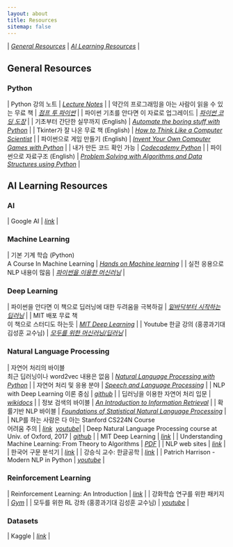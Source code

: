 ```yaml
---
layout: about
title: Resources
sitemap: false
---
```


| *[General Resources](#python)* | *[AI Learning Resources](#ai)* |


<h2 class="hr-bottom">General Resources</h2>

### Python
<!-- 파이썬 기초를 안다면.. -->

| Python 강의 노트 | *[Lecture Notes](https://docs.google.com/spreadsheets/d/16dvabj0u5iy6n4KRY1Kop5swRLzJ34txJ20eG4X3ncM/edit#gid=689953199)* |
| 약간의 프로그래밍을 아는 사람이 읽을 수 있는 무료 책 | *[점프 투 파이썬](https://wikidocs.net/book/1)* |
| 파이썬 기초를 안다면 이 자료로 업그레이드 | *[파이썬 코딩 도장](https://dojang.io/course/view.php?id=3)* |
| 기초부터 간단한 실무까지 (English) | *[Automate the boring stuff with Python](https://automatetheboringstuff.com/)* |
| Tkinter가 잘 나온 무료 책 (English) | *[How to Think Like a Computer Scientist](https://runestone.academy/runestone/books/published/thinkcspy/index.html)* |
| 파이썬으로 게임 만들기 (English) | *[Invent Your Own Computer Games with Python](https://inventwithpython.com/invent4thed/)* |
| 내가 만든 코드 확인 가능 | *[Codecademy Python](https://www.codecademy.com/learn/learn-python)* |
| 파이썬으로 자료구조 (English) | *[Problem Solving with Algorithms and Data Structures using Python](https://runestone.academy/runestone/books/published/pythonds/index.html)* |


<h2 class="hr-bottom">AI Learning Resources</h2>

### AI

| Google AI | *[link](https://ai.google/education/#%3Fmodal_active=none)* |

### Machine Learning

| 기본 기계 학습 (Python)<br>A Course In Machine Learning | *[Hands on Machine learning](http://ciml.info/)* |
| 실전 응용으로 NLP 내용이 많음 | *[파이썬을 이용한 머신러닝](https://www.aladin.co.kr/shop/wproduct.aspx?ItemId=111115589)* |

### Deep Learning

| 파이썬을 안다면 이 책으로 딥러닝에 대한 두려움을 극복하길 | *[밑바닥부터 시작하는 딥러닝](https://www.hanbit.co.kr/store/books/look.php?p_code=B8475831198)* |
| MIT 배포 무료 책<br>이 책으로 스터디도 하는듯 | *[MIT Deep Learning](https://www.deeplearningbook.org/?)* |
| Youtube 한글 강의 (홍콩과기대 김성훈 교수님) | *[모두를 위한 머신러닝/딥러닝](http://hunkim.github.io/ml/)* |

### Natural Language Processing
<!-- nlp web sites -->

| 자연어 처리의 바이블<br>최근 딥러닝이나 word2vec 내용은 없음 | *[Natural Language Processing with Python](https://www.nltk.org/book/)* |
| 자연어 처리 및 응용 분야 | *[Speech and Language Processing](https://web.stanford.edu/~jurafsky/slp3/)* |
| NLP with Deep Learning 이론 중심 | *[github](https://github.com/jacobeisenstein/gt-nlp-class/tree/master/2017-materials)* |
| 딥러닝을 이용한 자연어 처리 입문 | *[wikidocs](https://wikidocs.net/book/2155)* |
| 정보 검색의 바이블 | *[An Introduction to Information Retrieval](https://nlp.stanford.edu/IR-book/pdf/irbookonlinereading.pdf)* |
| 확률기반 NLP 바이블 | *[Foundations of Statistical Natural Language Processing](https://nlp.stanford.edu/fsnlp/)* |
| NLP를 하는 사람은 다 아는 Stanford CS224N Course<br>어려움 주의 | *[link](http://web.stanford.edu/class/cs224n/)*&nbsp;&nbsp;*[youtube](https://www.youtube.com/playlist?list=PLoROMvodv4rOhcuXMZkNm7j3fVwBBY42z)*|
| Deep Natural Language Processing course at Univ. of Oxford, 2017 | *[github](https://github.com/oxford-cs-deepnlp-2017/lectures)* |
| MIT Deep Learning | *[link](https://www.deeplearningbook.org/)* |
| Understanding Machine Learning: From Theory to Algorithms | *[PDF](https://www.cs.huji.ac.il/~shais/UnderstandingMachineLearning/copy.html)* |
| NLP web sites | *[link](http://docs.likejazz.com/deep-learning-for-nlp/)* |
| 한국어 구문 분석기 | *[link](https://github.com/nearbydelta/KoalaNLP)* |
| 강승식 교수: 한글공학 | *[link](http://nlp.kookmin.ac.kr/)* |
| Patrich Harrison - Modern NLP in Python | *[youtube](https://www.youtube.com/watch?v=6zm9NC9uRkk)* |

### Reinforcement Learning

| Reinforcement Learning: An Introduction | *[link](http://incompleteideas.net/book/the-book-2nd.html)* |
| 강화학습 연구를 위한 패키지 | *[Gym](https://gym.openai.com/)* |
| 모두를 위한 RL 강좌 (홍콩과기대 김성훈 교수님) | *[youtube](https://www.youtube.com/watch?v=dZ4vw6v3LcA&list=PLlMkM4tgfjnKsCWav-Z2F-MMFRx-2gMGG%2F)* |

### Datasets

| Kaggle | *[link](https://www.kaggle.com/)* |